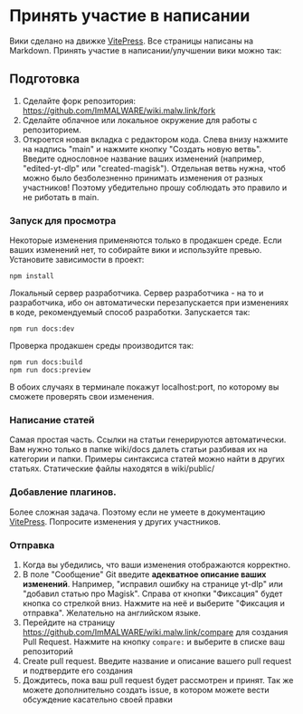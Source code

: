 # Принять участие в написании

Вики сделано на движке [VitePress](https://vitepress.dev). Все страницы написаны на Markdown.
Принять участие в написании/улучшении вики можно так:

## Подготовка
1. Сделайте форк репозитория: https://github.com/ImMALWARE/wiki.malw.link/fork
2. Сделайте облачное или локальное окружение для работы с репозиторием.
3. Откроется новая вкладка с редактором кода. Слева внизу нажмите на надпись "main" и нажмите кнопку "Создать новую ветвь". Введите однословное название ваших изменений (например, "edited-yt-dlp" или "created-magisk"). Отдельная ветвь нужна, чтоб можно было безболезненно принимать изменения от разных участников! Поэтому убедительно прошу соблюдать это правило и не риботать в main.

### Запуск для просмотра

Некоторые изменения применяются только в продакшен среде. Если ваших изменений нет, то собирайте вики и используйте превью. Установите зависимости в проект:
```shell
npm install
```
Локальный сервер разработчика. Сервер разработчика - на то и разработчика, ибо он автоматически перезапускается при изменениях в коде, рекомендуемый способ разработки. Запускается так:
```shell
npm run docs:dev
```
Проверка продакшен среды производится так:
```shell
npm run docs:build
npm run docs:preview
```
В обоих случаях в терминале покажут localhost:port, по которому вы сможете проверять свои изменения.

### Написание статей
Самая простая часть. Ссылки на статьи генерируются автоматически. Вам нужно только в папке wiki/docs далеть статьи разбивая их на категории и папки. Примеры синтаксиса статей можно найти в других статьях. Статические файлы находятся в wiki/public/

### Добавление плагинов.
Более сложная задача. Поэтому если не умеете в документацию [VitePress](https://vitepress.dev). Попросите изменения у других участников.

### Отправка
1. Когда вы убедились, что ваши изменения отображаются корректно.
2. В поле "Сообщение" Git введите **адекватное описание ваших изменений**. Например, "исправил ошибку на странице yt-dlp" или "добавил статью про Magisk". Справа от кнопки "Фиксация" будет кнопка со стрелкой вниз. Нажмите на неё и выберите "Фиксация и отправка". Желательно на английском языке.
3. Перейдите на страницу https://github.com/ImMALWARE/wiki.malw.link/compare для создания Pull Request. Нажмите на кнопку `compare:` и выберите в списке ваш репозиторий
4. Create pull request. Введите название и описание вашего pull request и подтвердите его создания
5. Дождитесь, пока ваш pull request будет рассмотрен и принят. Так же можете дополнительно создать issue, в котором можете вести обсуждение касательно своей правки
